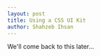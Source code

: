```yaml
---
layout: post
title: Using a CSS UI Kit
author: Shahzeb Ihsan
---
```


We'll come back to this later...
